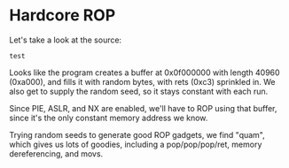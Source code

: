 # Hardcore ROP

Let's take a look at the source:
```
test
```

Looks like the program creates a buffer at 0x0f000000 with length 40960 (0xa000), and fills it with random bytes, with rets (0xc3) sprinkled in. We also get to supply the random seed, so it stays constant with each run.

Since PIE, ASLR, and NX are enabled, we'll have to ROP using that buffer, since it's the only constant memory address we know.

Trying random seeds to generate good ROP gadgets, we find "quam", which gives us lots of goodies, including a pop/pop/pop/ret, memory dereferencing, and movs.
